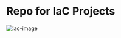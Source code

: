 # Repo for IaC Projects

![iac-image](https://user-images.githubusercontent.com/116639830/222991975-a2e327ee-b71a-42d1-a2ac-c828dc8e1889.png)
